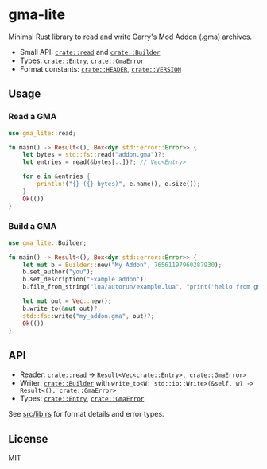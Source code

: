 # gma-lite

Minimal Rust library to read and write Garry's Mod Addon (.gma) archives.

- Small API: [`crate::read`](src/reader.rs) and [`crate::Builder`](src/builder.rs)
- Types: [`crate::Entry`](src/lib.rs), [`crate::GmaError`](src/lib.rs)
- Format constants: [`crate::HEADER`](src/lib.rs), [`crate::VERSION`](src/lib.rs)

## Usage

### Read a GMA

```rust
use gma_lite::read;

fn main() -> Result<(), Box<dyn std::error::Error>> {
    let bytes = std::fs::read("addon.gma")?;
    let entries = read(&bytes[..])?; // Vec<Entry>

    for e in &entries {
        println!("{} ({} bytes)", e.name(), e.size());
    }
    Ok(())
}
```

### Build a GMA

```rust
use gma_lite::Builder;

fn main() -> Result<(), Box<dyn std::error::Error>> {
    let mut b = Builder::new("My Addon", 76561197960287930);
    b.set_author("you");
    b.set_description("Example addon");
    b.file_from_string("lua/autorun/example.lua", "print('hello from gma-lite')");

    let mut out = Vec::new();
    b.write_to(&mut out)?;
    std::fs::write("my_addon.gma", out)?;
    Ok(())
}
```

## API

- Reader: [`crate::read`](src/reader.rs) -> `Result<Vec<crate::Entry>, crate::GmaError>`
- Writer: [`crate::Builder`](src/builder.rs) with `write_to<W: std::io::Write>(&self, w) -> Result<(), crate::GmaError>`
- Types: [`crate::Entry`](src/lib.rs), [`crate::GmaError`](src/lib.rs)

See [src/lib.rs](src/lib.rs) for format details and error types.

## License

MIT
